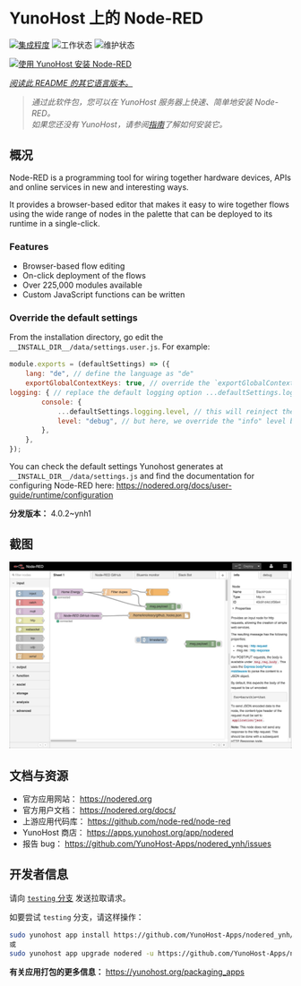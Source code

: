 <!--
注意：此 README 由 <https://github.com/YunoHost/apps/tree/master/tools/readme_generator> 自动生成
请勿手动编辑。
-->

# YunoHost 上的 Node-RED

[![集成程度](https://dash.yunohost.org/integration/nodered.svg)](https://ci-apps.yunohost.org/ci/apps/nodered/) ![工作状态](https://ci-apps.yunohost.org/ci/badges/nodered.status.svg) ![维护状态](https://ci-apps.yunohost.org/ci/badges/nodered.maintain.svg)

[![使用 YunoHost 安装 Node-RED](https://install-app.yunohost.org/install-with-yunohost.svg)](https://install-app.yunohost.org/?app=nodered)

*[阅读此 README 的其它语言版本。](./ALL_README.md)*

> *通过此软件包，您可以在 YunoHost 服务器上快速、简单地安装 Node-RED。*  
> *如果您还没有 YunoHost，请参阅[指南](https://yunohost.org/install)了解如何安装它。*

## 概况

Node-RED is a programming tool for wiring together hardware devices, APIs and online services in new and interesting ways.

It provides a browser-based editor that makes it easy to wire together flows using the wide range of nodes in the palette that can be deployed to its runtime in a single-click.

### Features

- Browser-based flow editing
- On-click deployment of the flows
- Over 225,000 modules available
- Custom JavaScript functions can be written

### Override the default settings

From the installation directory, go edit the `__INSTALL_DIR__/data/settings.user.js`. For example:

```js
module.exports = (defaultSettings) => ({
    lang: "de", // define the language as "de"
    exportGlobalContextKeys: true, // override the `exportGlobalContextKeys` value
logging: { // replace the default logging option ...defaultSettings.logging, // this will reinject the default settings in logging
        console: {
            ...defaultSettings.logging.level, // this will reinject the default settings in logging.console
            level: "debug", // but here, we override the "info" level by "debug"
        },
    },
});
```

You can check the default settings Yunohost generates at `__INSTALL_DIR__/data/settings.js` and find the documentation for configuring Node-RED here: <https://nodered.org/docs/user-guide/runtime/configuration>


**分发版本：** 4.0.2~ynh1

## 截图

![Node-RED 的截图](./doc/screenshots/screenshot.jpg)

## 文档与资源

- 官方应用网站： <https://nodered.org>
- 官方用户文档： <https://nodered.org/docs/>
- 上游应用代码库： <https://github.com/node-red/node-red>
- YunoHost 商店： <https://apps.yunohost.org/app/nodered>
- 报告 bug： <https://github.com/YunoHost-Apps/nodered_ynh/issues>

## 开发者信息

请向 [`testing` 分支](https://github.com/YunoHost-Apps/nodered_ynh/tree/testing) 发送拉取请求。

如要尝试 `testing` 分支，请这样操作：

```bash
sudo yunohost app install https://github.com/YunoHost-Apps/nodered_ynh/tree/testing --debug
或
sudo yunohost app upgrade nodered -u https://github.com/YunoHost-Apps/nodered_ynh/tree/testing --debug
```

**有关应用打包的更多信息：** <https://yunohost.org/packaging_apps>
